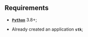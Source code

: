 
## **Requirements**

- [**`Python`**](https://www.python.org/) 3.8+;

- Already created an application **`stk`**;
